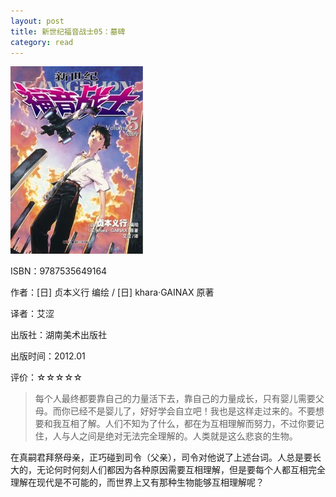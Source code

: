 ```yaml
---
layout: post
title: 新世纪福音战士05：墓碑
category: read
---
```

<img class="cover" src="/images/2012/01/9787535649164-212x300.jpg" width="212" height="300" />

ISBN：9787535649164

作者：[日] 贞本义行 编绘 / [日] khara·GAINAX 原著

译者：艾涩

出版社：湖南美术出版社

出版时间：2012.01

评价：☆☆☆☆☆

> 每个人最终都要靠自己的力量活下去，靠自己的力量成长，只有婴儿需要父母。而你已经不是婴儿了，好好学会自立吧！我也是这样走过来的。不要想要和我互相了解。人们不知为了什么，都在为互相理解而努力，不过你要记住，人与人之间是绝对无法完全理解的。人类就是这么悲哀的生物。

在真嗣君拜祭母亲，正巧碰到司令（父亲），司令对他说了上述台词。人总是要长大的，无论何时何刻人们都因为各种原因需要互相理解，但是要每个人都互相完全理解在现代是不可能的，而世界上又有那种生物能够互相理解呢？
